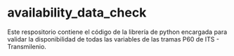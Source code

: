 # availability_data_check
Este respositorio contiene el código de la librería de python encargada para validar la disponibilidad de todas las variables de las tramas P60 de ITS - Transmilenio.
